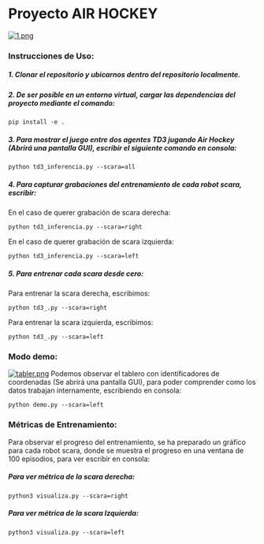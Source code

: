# Proyecto AIR HOCKEY
[![1.png](https://i.postimg.cc/L4ZMN7mT/1.png)](https://postimg.cc/8sD3CZJJ)

### Instrucciones de Uso:

##### 1. Clonar el repositorio y ubicarnos dentro del repositorio localmente.  
##### 2. De ser posible en un entorno virtual, cargar las dependencias del proyecto mediante el comando:
~~~
pip install -e .
~~~
##### 3. Para mostrar el juego entre dos agentes TD3 jugando Air Hockey (Abrirá una pantalla GUI), escribir el siguiente comando en consola:  
~~~
python td3_inferencia.py --scara=all  
~~~
##### 4. Para capturar grabaciones del entrenamiento de cada robot scara, escribir:  
En el caso de querer grabación de scara derecha:  
~~~
python td3_inferencia.py --scara=right  
~~~
En el caso de querer grabación de scara izquierda:  
~~~
python td3_inferencia.py --scara=left  
~~~
##### 5. Para entrenar cada scara desde cero:  
Para entrenar la scara derecha, escribimos:  
~~~
python td3_.py --scara=right  
~~~
Para entrenar la scara izquierda, escribimos:  
~~~
python td3_.py --scara=left  
~~~

### Modo demo:
[![tabler.png](https://i.postimg.cc/Gh6N9PVm/tabler.png)](https://postimg.cc/8jBw0vT2)
Podemos observar el tablero con identificadores de coordenadas (Se abrirá una pantalla GUI), para poder comprender como los datos trabajan internamente, escribiendo en consola:
~~~
python demo.py --scara=left  
~~~


### Métricas de Entrenamiento:
Para observar el progreso del entrenamiento, se ha preparado un gráfico para cada robot scara, donde se muestra el progreso en una ventana de 100 episodios, para ver escribir en consola:
##### Para ver métrica de la scara derecha:
~~~
python3 visualiza.py --scara=right
~~~
##### Para ver métrica de la scara Izquierda:
~~~
python3 visualiza.py --scara=left
~~~
